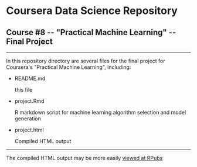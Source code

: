 # Coursera Data Science Repository

## Course #8 -- "Practical Machine Learning" -- Final Project

---

In this repository directory are several files for the final project for Coursera's "Practical Machine Learning", including:

* README.md

   this file

* project.Rmd

   R markdown script for machine learning algorithm selection and model generation

* project.html

   Compiled HTML output

---

The compiled HTML output may be more easily [viewed at RPubs](http://rpubs.com/bezoarboy/machine_learning)
